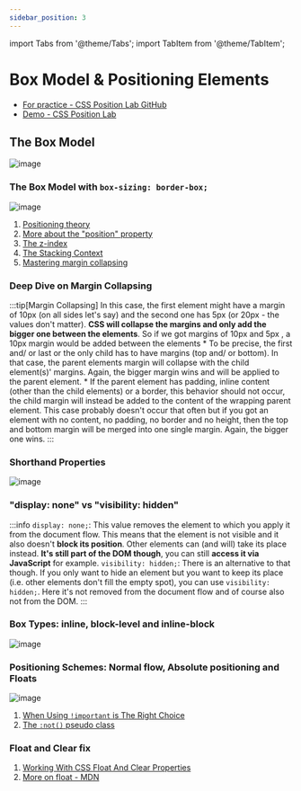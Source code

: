 ```yaml
---
sidebar_position: 3
---
```


import Tabs from '@theme/Tabs';
import TabItem from '@theme/TabItem';


# Box Model & Positioning Elements

* [For practice - CSS Position Lab GitHub](https://github.com/actionanand/css-position-lab)
* [Demo - CSS Position Lab](https://actionanand.github.io/css-position-lab/)

## The Box Model
![image](https://github.com/actionanand/wiki/assets/46064269/02cce7c0-d647-4e04-b6b6-bfb5cb317a78)

### The Box Model with `box-sizing: border-box;`
![image](https://github.com/actionanand/wiki/assets/46064269/5cf5b5c0-0216-4fde-903d-9181670fd234)

1. [Positioning theory](https://developer.mozilla.org/en-US/docs/Learn/CSS/CSS_layout/Positioning)
2. [More about the "position" property](https://developer.mozilla.org/en-US/docs/Web/CSS/position)
3. [The z-index](https://developer.mozilla.org/en-US/docs/Web/CSS/z-index)
4. [The Stacking Context](https://developer.mozilla.org/en-US/docs/Web/CSS/CSS_Positioning/Understanding_z_index/The_stacking_context)
5. [Mastering margin collapsing](https://developer.mozilla.org/en-US/docs/Web/CSS/CSS_Box_Model/Mastering_margin_collapsing)

### Deep Dive on **Margin Collapsing**

:::tip[Margin Collapsing]
<Tabs>
  <TabItem value="adj-sibling" label="Adjacent Siblings">
    In this case, the first element might have a margin of 10px  (on all sides let's say) and the second one has 5px  (or 20px  - the values don't matter). **CSS will collapse the margins and only add the bigger one between the elements**. So if we got margins of 10px  and 5px , a 10px  margin would be added between the elements
  </TabItem>
  <TabItem value="parent-with-children" label="A Parent with Children that have a margin">
    * To be precise, the first and/ or last or the only child has to have margins (top and/ or bottom). In that case, the parent elements margin will collapse with the child element(s)' margins. Again, the bigger margin wins and will be applied to the parent element.
    * If the parent element has padding, inline content (other than the child elements) or a border, this behavior should not occur, the child margin will instead be added to the content of the wrapping parent element.
  </TabItem>
  <TabItem value="empty-el" label="An Empty Element with margins">
    This case probably doesn't occur that often but if you got an element with no content, no padding, no border and no height, then the top and bottom margin will be merged into one single margin. Again, the bigger one wins.
  </TabItem>
</Tabs>
:::

### Shorthand Properties
![image](https://github.com/actionanand/wiki/assets/46064269/5b8444e2-2880-4be4-8255-943657a4c193)

### "display: none" vs "visibility: hidden"

:::info
<Tabs>
  <TabItem value="display-none" label="None">
    `display: none;`: This value removes the element to which you apply it from the document flow. This means that the element is not visible and it also doesn't **block its position**. Other elements can (and will) take its place instead. **It's still part of the DOM though**, you can still **access it via JavaScript** for example.
  </TabItem>
  <TabItem value="visibility-hidden" label="Hidden">
    `visibility: hidden;`: There is an alternative to that though. If you only want to hide an element but you want to keep its place (i.e. other elements don't fill the empty spot), you can use `visibility: hidden;`. Here it's not removed from the document flow and of course also not from the DOM.
  </TabItem>
</Tabs>
:::

### Box Types: inline, block-level and inline-block
![image](https://github.com/actionanand/wiki/assets/46064269/d1b72eee-8c45-4c42-95ee-3d5e37a44b83)

### Positioning Schemes: Normal flow, Absolute positioning and Floats
![image](https://github.com/actionanand/wiki/assets/46064269/ef46fe56-e673-4322-9340-4349fc4b23ad)

1. [When Using `!important` is The Right Choice](https://css-tricks.com/when-using-important-is-the-right-choice/)
2. [The `:not()`  pseudo class](https://developer.mozilla.org/en-US/docs/Web/CSS/:not)

### Float and Clear fix

1. [Working With CSS Float And Clear Properties](https://blog.openreplay.com/working-with-css-float-and-clear-properties/)
2. [More on float - MDN](https://developer.mozilla.org/en-US/docs/Web/CSS/float)
